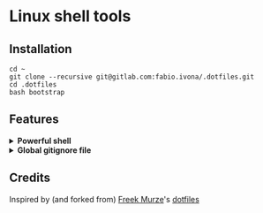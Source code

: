 # Linux shell tools

## Installation

```shell
cd ~
git clone --recursive git@gitlab.com:fabio.ivona/.dotfiles.git 
cd .dotfiles
bash bootstrap
```

## Features

<details>
   <summary><strong>Powerful shell</strong></summary>
   
   - zsh shell
   - oh-my-zsh ([documentation](https://ohmyz.sh))
   - zsh autosuggestions ([documentation](https://github.com/zsh-users/zsh-autosuggestions))

</details>

<details>
   <summary><strong>Global gitignore file</strong></summary>
   
   the installation script will create (and set as excludefile in git globals) a *.global-gitignore* file in your home directory

</details>


## Credits

Inspired by (and forked from) [Freek Murze](https://freek.dev)'s [dotfiles](https://github.com/freekmurze/dotfiles)